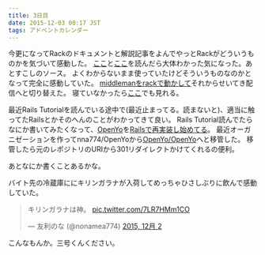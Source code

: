 ```yaml
---
title: 3日目
date: 2015-12-03 00:17 JST
tags: アドベントカレンダー
---
```


今更になってRackのドキュメントと解説記事をよんでやっとRackがどういうものかを気づいて感動した。
[ここ](https://rack.github.io)と[ここ](http://qiita.com/higuma/items/838f4f58bc4a0645950a)を読んだら大体わかった気になった。あとすこしのソース。
よくわからないまま使っていたけどそういうものなのかとなって完全に感動していた。
[middlemanをrackで動かして](https://middlemanapp.com/jp/basics/start_new_site/#config-ru)それからせいてき配信へと切り替えた。
寝ていなかったら[ここ](https://nna774-net.herokuapp.com/)でも見れる。

最近Rails Tutorialを読んでいる途中で(最近止まってる。読まないと)、適当に触ってたRailsとかそのへんのことがわかってきて良い。
Rails Tutorial読んでたらなにか書いてみたくなって、[OpenYo](/OpenYo/)を[Railsで再実装し始めてる](https://github.com/OpenYo/OpenYo-Rails)。
最近オーガニゼーションを作ってnna774/OpenYoから[OpenYo/OpenYo](https://github.com/OpenYo/OpenYo)へと移管した。
移管したら元のレポジトリのURIから301リダイレクトかけてくれるの便利。

あとなにか書くことあるかな。

バイト先の冷蔵庫ににキリンガラナが入荷してめっちゃひさしぶりに飲んで感動していた。
<blockquote class="twitter-tweet" lang="ja"><p lang="ja" dir="ltr">キリンガラナは神。 <a href="https://t.co/7LR7HMm1CO">pic.twitter.com/7LR7HMm1CO</a></p>&mdash; 友利のな (@nonamea774) <a href="https://twitter.com/nonamea774/status/671934196638593024">2015, 12月 2</a></blockquote>
<script async src="//platform.twitter.com/widgets.js" charset="utf-8"></script>

こんなもんか。三号くんください。
